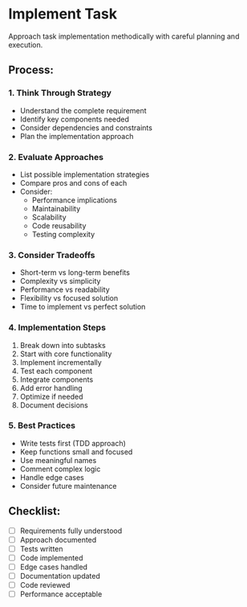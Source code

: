 
# Implement Task

Approach task implementation methodically with careful planning and execution.

## Process:

### 1. Think Through Strategy
- Understand the complete requirement
- Identify key components needed
- Consider dependencies and constraints
- Plan the implementation approach

### 2. Evaluate Approaches
- List possible implementation strategies
- Compare pros and cons of each
- Consider:
  - Performance implications
  - Maintainability
  - Scalability
  - Code reusability
  - Testing complexity

### 3. Consider Tradeoffs
- Short-term vs long-term benefits
- Complexity vs simplicity
- Performance vs readability
- Flexibility vs focused solution
- Time to implement vs perfect solution

### 4. Implementation Steps
1. Break down into subtasks
2. Start with core functionality
3. Implement incrementally
4. Test each component
5. Integrate components
6. Add error handling
7. Optimize if needed
8. Document decisions

### 5. Best Practices
- Write tests first (TDD approach)
- Keep functions small and focused
- Use meaningful names
- Comment complex logic
- Handle edge cases
- Consider future maintenance

## Checklist:
- [ ] Requirements fully understood
- [ ] Approach documented
- [ ] Tests written
- [ ] Code implemented
- [ ] Edge cases handled
- [ ] Documentation updated
- [ ] Code reviewed
- [ ] Performance acceptable
